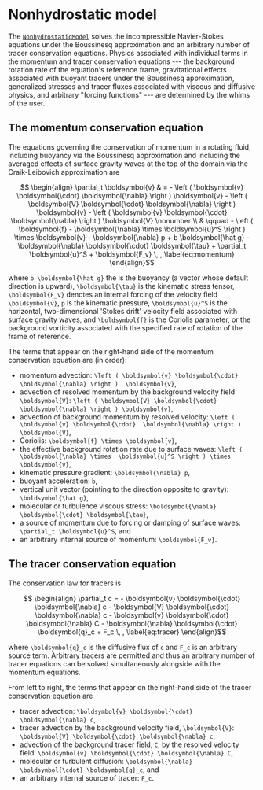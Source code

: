 # Nonhydrostatic model

The [`NonhydrostaticModel`](@ref) solves the incompressible Navier-Stokes equations under the
Boussinesq approximation and an arbitrary number of tracer conservation equations.
Physics associated with individual terms in the momentum and tracer conservation
equations --- the background rotation rate of the equation's reference frame,
gravitational effects associated with buoyant tracers under the Boussinesq
approximation, generalized stresses and tracer fluxes associated with viscous and
diffusive physics, and arbitrary "forcing functions" --- are determined by the whims of the
user.

## The momentum conservation equation

The equations governing the conservation of momentum in a rotating fluid, including buoyancy
via the Boussinesq approximation and including the averaged effects of surface gravity waves
at the top of the domain via the Craik-Leibovich approximation are
```math
    \begin{align}
    \partial_t \boldsymbol{v} & = - \left ( \boldsymbol{v} \boldsymbol{\cdot} \boldsymbol{\nabla} \right ) \boldsymbol{v}
                        - \left ( \boldsymbol{V} \boldsymbol{\cdot} \boldsymbol{\nabla} \right ) \boldsymbol{v}
                        - \left ( \boldsymbol{v} \boldsymbol{\cdot} \boldsymbol{\nabla} \right ) \boldsymbol{V} \nonumber \\
                        & \qquad
                        - \left ( \boldsymbol{f} - \boldsymbol{\nabla} \times \boldsymbol{u}^S \right ) \times \boldsymbol{v} 
                        - \boldsymbol{\nabla} p
                        + b \boldsymbol{\hat g}
                        - \boldsymbol{\nabla} \boldsymbol{\cdot} \boldsymbol{\tau}
                        + \partial_t \boldsymbol{u}^S
                        + \boldsymbol{F_v} \, ,
    \label{eq:momentum}
    \end{align}
```
where ``b \boldsymbol{\hat g}`` the is the buoyancy (a vector whose default direction is upward), 
``\boldsymbol{\tau}`` is the kinematic stress tensor, ``\boldsymbol{F_v}``
denotes an internal forcing of the velocity field ``\boldsymbol{v}``, ``p`` is the kinematic 
pressure, ``\boldsymbol{u}^S`` is the horizontal, two-dimensional 'Stokes drift' velocity field associated with surface gravity 
waves, and ``\boldsymbol{f}`` is the Coriolis parameter, or the background vorticity associated 
with the specified rate of rotation of the frame of reference.

The terms that appear on the right-hand side of the momentum conservation equation are (in order):

* momentum advection: ``\left ( \boldsymbol{v} \boldsymbol{\cdot} \boldsymbol{\nabla} \right ) 
  \boldsymbol{v}``,
* advection of resolved momentum by the background velocity field ``\boldsymbol{V}``: 
  ``\left ( \boldsymbol{V} \boldsymbol{\cdot} \boldsymbol{\nabla} \right ) \boldsymbol{v}``,
* advection of background momentum by resolved velocity: ``\left ( \boldsymbol{v} \boldsymbol{\cdot} 
  \boldsymbol{\nabla} \right ) \boldsymbol{V}``,
* Coriolis: ``\boldsymbol{f} \times \boldsymbol{v}``,
* the effective background rotation rate due to surface waves: ``\left ( \boldsymbol{\nabla} \times 
  \boldsymbol{u}^S \right ) \times \boldsymbol{v}``,
* kinematic pressure gradient: ``\boldsymbol{\nabla} p``,
* buoyant acceleration: ``b``,
* vertical unit vector (pointing to the direction opposite to gravity): ``\boldsymbol{\hat g}``,
* molecular or turbulence viscous stress: ``\boldsymbol{\nabla} \boldsymbol{\cdot} \boldsymbol{\tau}``,
* a source of momentum due to forcing or damping of surface waves: ``\partial_t \boldsymbol{u}^S``, and
* an arbitrary internal source of momentum: ``\boldsymbol{F_v}``.

## The tracer conservation equation

The conservation law for tracers is
```math
    \begin{align}
    \partial_t c = - \boldsymbol{v} \boldsymbol{\cdot} \boldsymbol{\nabla} c
                   - \boldsymbol{V} \boldsymbol{\cdot} \boldsymbol{\nabla} c
                   - \boldsymbol{v} \boldsymbol{\cdot} \boldsymbol{\nabla} C
                   - \boldsymbol{\nabla} \boldsymbol{\cdot} \boldsymbol{q}_c
                   + F_c \, ,
    \label{eq:tracer}
    \end{align}
```
where ``\boldsymbol{q}_c`` is the diffusive flux of ``c`` and ``F_c`` is an arbitrary
source term. Arbitrary tracers are permitted and thus an arbitrary number of tracer equations
can be solved simultaneously alongside with the momentum equations.

From left to right, the terms that appear on the right-hand side of the tracer conservation equation are

* tracer advection: ``\boldsymbol{v} \boldsymbol{\cdot} \boldsymbol{\nabla} c``,
* tracer advection by the background velocity field, ``\boldsymbol{V}``: ``\boldsymbol{V} \boldsymbol{\cdot} \boldsymbol{\nabla} c``,
* advection of the background tracer field, ``C``, by the resolved velocity field: ``\boldsymbol{v} \boldsymbol{\cdot} \boldsymbol{\nabla} C``,
* molecular or turbulent diffusion: ``\boldsymbol{\nabla} \boldsymbol{\cdot} \boldsymbol{q}_c``, and
* an arbitrary internal source of tracer: ``F_c``.
